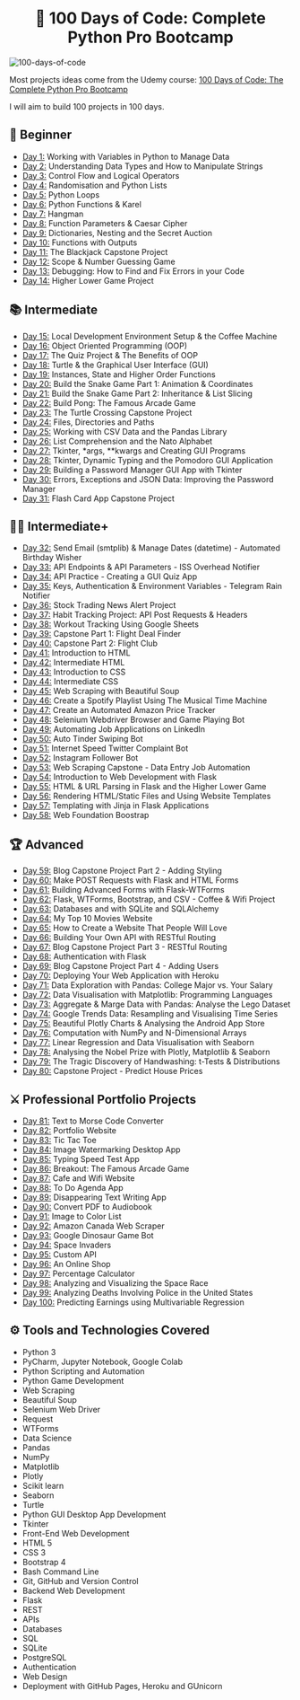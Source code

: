 <h1 align="center">🐍 100 Days of Code: Complete Python Pro Bootcamp
</h1>

![100-days-of-code]()

Most projects ideas come from the Udemy course: [100 Days of Code: The Complete Python Pro Bootcamp](https://www.udemy.com/course/100-days-of-code/)

I will aim to build 100 projects in 100 days.

## 🔰 Beginner 
- [Day 1:]() Working with Variables in Python to Manage Data
- [Day 2:]() Understanding Data Types and How to Manipulate Strings
- [Day 3:]() Control Flow and Logical Operators
- [Day 4:]() Randomisation and Python Lists
- [Day 5:]() Python Loops
- [Day 6:]() Python Functions & Karel
- [Day 7:]() Hangman
- [Day 8:]() Function Parameters & Caesar Cipher
- [Day 9:]() Dictionaries, Nesting and the Secret Auction
- [Day 10:]() Functions with Outputs
- [Day 11:]() The Blackjack Capstone Project
- [Day 12:]() Scope & Number Guessing Game
- [Day 13:]() Debugging: How to Find and Fix Errors in your Code
- [Day 14:]() Higher Lower Game Project

## 📚 Intermediate
- [Day 15:]() Local Development Environment Setup & the Coffee Machine
- [Day 16:]() Object Oriented Programming (OOP)
- [Day 17:]() The Quiz Project & The Benefits of OOP
- [Day 18:]() Turtle & the Graphical User Interface (GUI)
- [Day 19:]() Instances, State and Higher Order Functions
- [Day 20:]() Build the Snake Game Part 1: Animation & Coordinates
- [Day 21:]() Build the Snake Game Part 2: Inheritance & List Slicing
- [Day 22:]() Build Pong: The Famous Arcade Game
- [Day 23:]() The Turtle Crossing Capstone Project
- [Day 24:]() Files, Directories and Paths
- [Day 25:]() Working with CSV Data and the Pandas Library
- [Day 26:]() List Comprehension and the Nato Alphabet
- [Day 27:]() Tkinter, *args, **kwargs and Creating GUI Programs
- [Day 28:]() Tkinter, Dynamic Typing and the Pomodoro GUI Application
- [Day 29:]() Building a Password Manager GUI App with Tkinter
- [Day 30:]() Errors, Exceptions and JSON Data: Improving the Password Manager
- [Day 31:]() Flash Card App Capstone Project

## 👨‍💻 Intermediate+
- [Day 32:]() Send Email (smtplib) & Manage Dates (datetime) - Automated Birthday Wisher
- [Day 33:]() API Endpoints & API Parameters - ISS Overhead Notifier
- [Day 34:]() API Practice - Creating a GUI Quiz App
- [Day 35:]() Keys, Authentication & Environment Variables - Telegram Rain Notifier
- [Day 36:]() Stock Trading News Alert Project
- [Day 37:]() Habit Tracking Project: API Post Requests & Headers
- [Day 38:]() Workout Tracking Using Google Sheets
- [Day 39:]() Capstone Part 1: Flight Deal Finder
- [Day 40:]() Capstone Part 2: Flight Club
- [Day 41:]() Introduction to HTML
- [Day 42:]() Intermediate HTML
- [Day 43:]() Introduction to CSS
- [Day 44:]() Intermediate CSS
- [Day 45:]() Web Scraping with Beautiful Soup
- [Day 46:]() Create a Spotify Playlist Using The Musical Time Machine
- [Day 47:]() Create an Automated Amazon Price Tracker
- [Day 48:]() Selenium Webdriver Browser and Game Playing Bot
- [Day 49:]() Automating Job Applications on LinkedIn
- [Day 50:]() Auto Tinder Swiping Bot
- [Day 51:]() Internet Speed Twitter Complaint Bot
- [Day 52:]() Instagram Follower Bot
- [Day 53:]() Web Scraping Capstone - Data Entry Job Automation
- [Day 54:]() Introduction to Web Development with Flask
- [Day 55:]() HTML & URL Parsing in Flask and the Higher Lower Game
- [Day 56:]() Rendering HTML/Static Files and Using Website Templates
- [Day 57:]() Templating with Jinja in Flask Applications
- [Day 58:]() Web Foundation Boostrap

## 🏆 Advanced
- [Day 59:]() Blog Capstone Project Part 2 - Adding Styling
- [Day 60:]() Make POST Requests with Flask and HTML Forms
- [Day 61:]() Building Advanced Forms with Flask-WTForms
- [Day 62:]() Flask, WTForms, Bootstrap, and CSV - Coffee & Wifi Project
- [Day 63:]() Databases and with SQLite and SQLAlchemy
- [Day 64:]() My Top 10 Movies Website
- [Day 65:]() How to Create a Website That People Will Love
- [Day 66:]() Building Your Own API with RESTful Routing
- [Day 67:]() Blog Capstone Project Part 3 - RESTful Routing
- [Day 68:]() Authentication with Flask
- [Day 69:]() Blog Capstone Project Part 4 - Adding Users
- [Day 70:]() Deploying Your Web Application with Heroku
- [Day 71:]() Data Exploration with Pandas: College Major vs. Your Salary
- [Day 72:]() Data Visualisation with Matplotlib: Programming Languages
- [Day 73:]() Aggregate & Marge Data with Pandas: Analyse the Lego Dataset
- [Day 74:]() Google Trends Data: Resampling and Visualising Time Series
- [Day 75:]() Beautiful Plotly Charts & Analysing the Android App Store
- [Day 76:]() Computation with NumPy and N-Dimensional Arrays
- [Day 77:]() Linear Regression and Data Visualisation with Seaborn
- [Day 78:]() Analysing the Nobel Prize with Plotly, Matplotlib & Seaborn
- [Day 79:]() The Tragic Discovery of Handwashing: t-Tests & Distributions
- [Day 80:]() Capstone Project - Predict House Prices

## ⚔ Professional Portfolio Projects
- [Day 81:]() Text to Morse Code Converter
- [Day 82:]() Portfolio Website
- [Day 83:]() Tic Tac Toe
- [Day 84:]() Image Watermarking Desktop App
- [Day 85:]() Typing Speed Test App
- [Day 86:]() Breakout: The Famous Arcade Game
- [Day 87:]() Cafe and Wifi Website
- [Day 88:]() To Do Agenda App
- [Day 89:]() Disappearing Text Writing App
- [Day 90:]() Convert PDF to Audiobook
- [Day 91:]() Image to Color List
- [Day 92:]() Amazon Canada Web Scraper
- [Day 93:]() Google Dinosaur Game Bot
- [Day 94:]() Space Invaders
- [Day 95:]() Custom API
- [Day 96:]() An Online Shop
- [Day 97:]() Percentage Calculator
- [Day 98:]() Analyzing and Visualizing the Space Race
- [Day 99:]() Analyzing Deaths Involving Police in the United States
- [Day 100:]() Predicting Earnings using Multivariable Regression

## ⚙ Tools and Technologies Covered
- Python 3
- PyCharm, Jupyter Notebook, Google Colab
- Python Scripting and Automation
- Python Game Development
- Web Scraping
- Beautiful Soup
- Selenium Web Driver
- Request
- WTForms
- Data Science
- Pandas
- NumPy
- Matplotlib
- Plotly
- Scikit learn
- Seaborn
- Turtle
- Python GUI Desktop App Development
- Tkinter
- Front-End Web Development
- HTML 5
- CSS 3
- Bootstrap 4
- Bash Command Line
- Git, GitHub and Version Control
- Backend Web Development
- Flask
- REST
- APIs
- Databases
- SQL
- SQLite
- PostgreSQL
- Authentication
- Web Design
- Deployment with GitHub Pages, Heroku and GUnicorn
